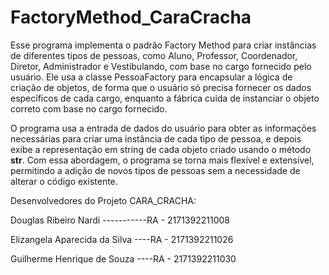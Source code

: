 # FactoryMethod_CaraCracha

Esse programa implementa o padrão Factory Method para criar instâncias de diferentes tipos de pessoas, como Aluno, Professor, Coordenador, Diretor, Administrador e Vestibulando, com base no cargo fornecido pelo usuário. Ele usa a classe PessoaFactory para encapsular a lógica de criação de objetos, de forma que o usuário só precisa fornecer os dados específicos de cada cargo, enquanto a fábrica cuida de instanciar o objeto correto com base no cargo fornecido.

O programa usa a entrada de dados do usuário para obter as informações necessárias para criar uma instância de cada tipo de pessoa, e depois exibe a representação em string de cada objeto criado usando o método __str__. Com essa abordagem, o programa se torna mais flexível e extensível, permitindo a adição de novos tipos de pessoas sem a necessidade de alterar o código existente.



Desenvolvedores do Projeto CARA_CRACHA:

Douglas Ribeiro Nardi -----------RA - 2171392211008

Elizangela Aparecida da Silva ----RA - 2171392211026

Guilherme Henrique de Souza ----RA - 2171392211030
